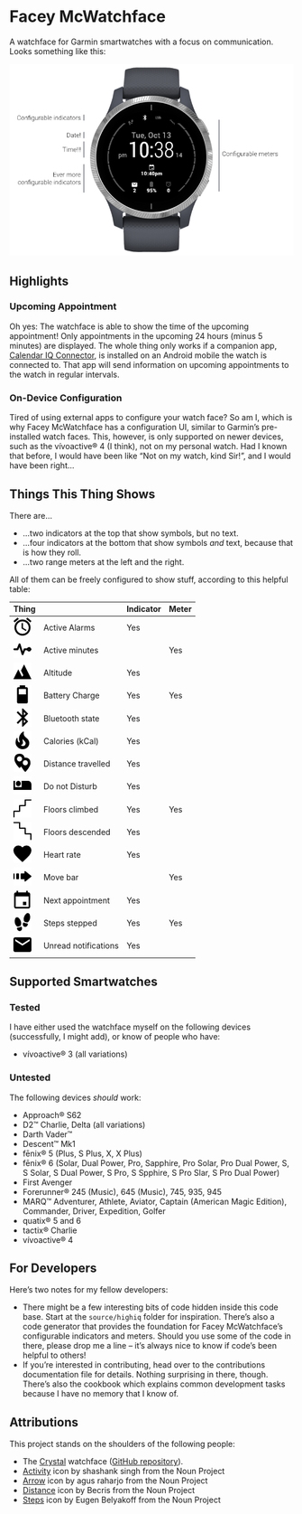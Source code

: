 # Facey McWatchface

A watchface for Garmin smartwatches with a focus on communication. Looks something like this:

![Watchface design](promo/diagram.png)

## Highlights

### Upcoming Appointment

Oh yes: The watchface is able to show the time of the upcoming appointment! Only appointments in the upcoming 24 hours (minus 5 minutes) are displayed. The whole thing only works if a companion app, [Calendar IQ Connector](https://github.com/le-cds/android-calendariq), is installed on an Android mobile the watch is connected to. That app will send information on upcoming appointments to the watch in regular intervals.

### On-Device Configuration

Tired of using external apps to configure your watch face? So am I, which is why Facey McWatchface has a configuration UI, similar to Garmin’s pre-installed watch faces. This, however, is only supported on newer devices, such as the vívoactive® 4 (I think), not on my personal watch. Had I known that before, I would have been like “Not on my watch, kind Sir!”, and I would have been right…

## Things This Thing Shows

There are…

* …two indicators at the top that show symbols, but no text.
* …four indicators at the bottom that show symbols _and_ text, because that is how they roll.
* …two range meters at the left and the right.

All of them can be freely configured to show stuff, according to this helpful table:

| Thing                                                     |                      | Indicator | Meter |
| --------------------------------------------------------- | -------------------- | --------- | ----- |
| ![](resources/drawables/icon_BehaviorAlarms.png)          | Active Alarms        | Yes       |       |
| ![](resources/drawables/icon_BehaviorActiveMinutes.png)   | Active minutes       |           | Yes   |
| ![](resources/drawables/icon_BehaviorAltitude.png)        | Altitude             | Yes       |       |
| ![](resources/drawables/icon_BehaviorBattery.png)         | Battery Charge       | Yes       | Yes   |
| ![](resources/drawables/icon_BehaviorBluetooth.png)       | Bluetooth state      | Yes       |       |
| ![](resources/drawables/icon_BehaviorCalories.png)        | Calories (kCal)      | Yes       |       |
| ![](resources/drawables/icon_BehaviorDistance.png)        | Distance travelled   | Yes       |       |
| ![](resources/drawables/icon_BehaviorDnD.png)             | Do not Disturb       | Yes       |       |
| ![](resources/drawables/icon_BehaviorFloorsClimbed.png)   | Floors climbed       | Yes       | Yes   |
| ![](resources/drawables/icon_BehaviorFloorsDescended.png) | Floors descended     | Yes       |       |
| ![](resources/drawables/icon_BehaviorHeartRate.png)       | Heart rate           | Yes       |       |
| ![](resources/drawables/icon_BehaviorMoveBar.png)         | Move bar             |           | Yes   |
| ![](resources/drawables/icon_BehaviorAppointments.png)    | Next appointment     | Yes       |       |
| ![](resources/drawables/icon_BehaviorSteps.png)           | Steps stepped        | Yes       | Yes   |
| ![](resources/drawables/icon_BehaviorNotifications.png)   | Unread notifications | Yes       |       |

## Supported Smartwatches

### Tested

I have either used the watchface myself on the following devices (successfully, I might add), or know of people who have:

* vívoactive® 3 (all variations)

### Untested

The following devices _should_ work:

* Approach® S62
* D2™ Charlie, Delta (all variations)
* Darth Vader™
* Descent™ Mk1
* fēnix® 5 (Plus, S Plus, X, X Plus)
* fēnix® 6 (Solar, Dual Power, Pro, Sapphire, Pro Solar, Pro Dual Power, S, S Solar, S Dual Power, S Pro, S Spphire, S Pro Slar, S Pro Dual Power)
* First Avenger
* Forerunner® 245 (Music), 645 (Music), 745, 935, 945
* MARQ™ Adventurer, Athlete, Aviator, Captain (American Magic Edition), Commander, Driver, Expedition, Golfer
* quatix® 5 and 6
* tactix® Charlie
* vívoactive® 4

## For Developers

Here’s two notes for my fellow developers:

* There might be a few interesting bits of code hidden inside this code base. Start at the `source/highiq` folder for inspiration. There’s also a code generator that provides the foundation for Facey McWatchface’s configurable indicators and meters. Should you use some of the code in there, please drop me a line – it’s always nice to know if code’s been helpful to others!
* If you’re interested in contributing, head over to the contributions documentation file for details. Nothing surprising in there, though. There’s also the cookbook which explains common development tasks because I have no memory that I know of.

## Attributions

This project stands on the shoulders of the following people:

- The [Crystal](https://apps.garmin.com/en-GB/apps/9fd04d09-8c80-4c81-9257-17cfa0f0081b) watchface ([GitHub repository](https://github.com/warmsound/crystal-face)).
- [Activity](https://thenounproject.com/term/activity/1955073/) icon by shashank singh from the Noun Project
- [Arrow](https://thenounproject.com/term/arrow/3257700/) icon by agus raharjo from the Noun Project
- [Distance](https://thenounproject.com/term/distance/1514833/) icon by Becris from the Noun Project
- [Steps](https://thenounproject.com/term/steps/87667/) icon by Eugen Belyakoff from the Noun Project

